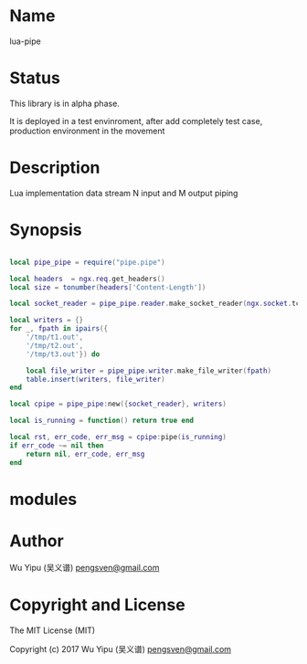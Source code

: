 #   Name

lua-pipe

#   Status

This library is in alpha phase.

It is deployed in a test envinroment, after add completely test case,
production environment in the movement

#   Description

Lua implementation data stream N input and M output piping

#   Synopsis

```lua

local pipe_pipe = require("pipe.pipe")

local headers  = ngx.req.get_headers()
local size = tonumber(headers['Content-Length'])

local socket_reader = pipe_pipe.reader.make_socket_reader(ngx.socket.tcp(), size)

local writers = {}
for _, fpath in ipairs({
    '/tmp/t1.out',
    '/tmp/t2.out',
    '/tmp/t3.out'}) do

    local file_writer = pipe_pipe.writer.make_file_writer(fpath)
    table.insert(writers, file_writer)
end

local cpipe = pipe_pipe:new({socket_reader}, writers)

local is_running = function() return true end

local rst, err_code, err_msg = cpipe:pipe(is_running)
if err_code ~= nil then
    return nil, err_code, err_msg
end

```
# modules

#   Author

Wu Yipu (吴义谱) <pengsven@gmail.com>

#   Copyright and License

The MIT License (MIT)

Copyright (c) 2017 Wu Yipu (吴义谱) <pengsven@gmail.com>

